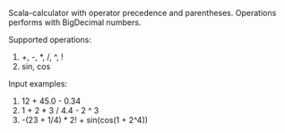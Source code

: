 Scala-calculator with operator precedence and parentheses.
Operations performs with BigDecimal numbers.

Supported operations:
1) +, -, *, /, ^, !
2) sin, cos

Input examples:
1) 12 + 45.0 - 0.34
2) 1 + 2 * 3 / 4.4 - 2 ^ 3
3) -(23 + 1/4) * 2! + sin(cos(1 + 2^4))